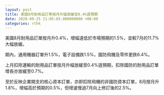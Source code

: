 ```yaml
---
layout: post
title: 美國8月耐用品訂單按月升幅放緩至0.4%遜預期
date: 2020-09-25 21:05:03.000000000 +08:00
categories: rthk
---
```


美國8月耐用品訂單按月升0.4%，增幅遠低於市場預期的1.5%，並較7月的11.7%大幅放緩。

期內，通用機器訂單升1.5%，電子設備跌1.5%，國防飛機及零件更跌6.4%。

上月扣除運輸的耐用品訂單按月升幅放緩至0.4%遜預期，扣除國防的耐用品訂單增長亦放緩至0.7%。

至於反映企業開支的核心資本訂單，亦即扣除飛機的非國防資本訂單，8月按月升1.8%，增幅高於預期的0.5%，但增速慢過7月向上修訂後的2.5%。
